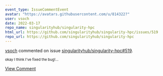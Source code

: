 ```yaml
---
event_type: IssueCommentEvent
avatar: "https://avatars.githubusercontent.com/u/814322?"
user: vsoch
date: 2022-03-17
repo_name: singularityhub/singularity-hpc
html_url: https://github.com/singularityhub/singularity-hpc/issues/519
repo_url: https://github.com/singularityhub/singularity-hpc
---
```


<a href='https://github.com/vsoch' target='_blank'>vsoch</a> commented on issue <a href='https://github.com/singularityhub/singularity-hpc/issues/519' target='_blank'>singularityhub/singularity-hpc#519</a>.

<small>okay  I think I've fixed the bug!...</small>

<a href='https://github.com/singularityhub/singularity-hpc/issues/519' target='_blank'>View Comment</a>